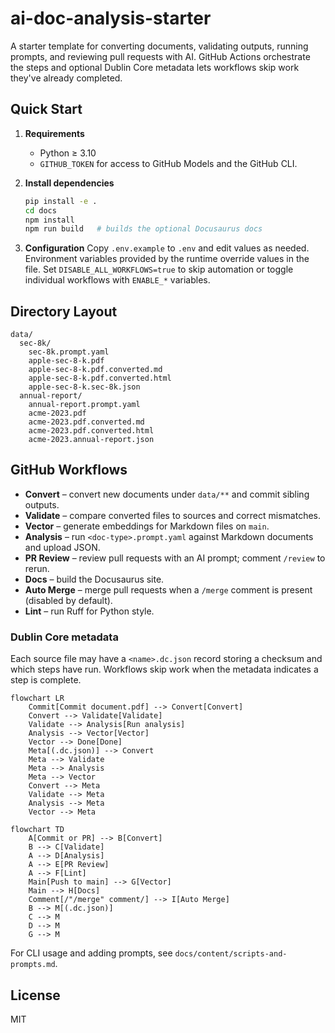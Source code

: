 # ai-doc-analysis-starter

A starter template for converting documents, validating outputs, running prompts, and reviewing pull requests with AI. GitHub Actions orchestrate the steps and optional Dublin Core metadata lets workflows skip work they've already completed.

## Quick Start

1. **Requirements**
   - Python ≥ 3.10
   - `GITHUB_TOKEN` for access to GitHub Models and the GitHub CLI.

2. **Install dependencies**
   ```bash
   pip install -e .
   cd docs
   npm install
   npm run build   # builds the optional Docusaurus docs
   ```

3. **Configuration**
   Copy `.env.example` to `.env` and edit values as needed. Environment variables provided by the runtime override values in the file. Set `DISABLE_ALL_WORKFLOWS=true` to skip automation or toggle individual workflows with `ENABLE_*` variables.

## Directory Layout

```
data/
  sec-8k/
    sec-8k.prompt.yaml
    apple-sec-8-k.pdf
    apple-sec-8-k.pdf.converted.md
    apple-sec-8-k.pdf.converted.html
    apple-sec-8-k.sec-8k.json
  annual-report/
    annual-report.prompt.yaml
    acme-2023.pdf
    acme-2023.pdf.converted.md
    acme-2023.pdf.converted.html
    acme-2023.annual-report.json
```

## GitHub Workflows

- **Convert** – convert new documents under `data/**` and commit sibling outputs.
- **Validate** – compare converted files to sources and correct mismatches.
- **Vector** – generate embeddings for Markdown files on `main`.
- **Analysis** – run `<doc-type>.prompt.yaml` against Markdown documents and upload JSON.
- **PR Review** – review pull requests with an AI prompt; comment `/review` to rerun.
- **Docs** – build the Docusaurus site.
- **Auto Merge** – merge pull requests when a `/merge` comment is present (disabled by default).
- **Lint** – run Ruff for Python style.

### Dublin Core metadata

Each source file may have a `<name>.dc.json` record storing a checksum and which steps have run. Workflows skip work when the metadata indicates a step is complete.

```mermaid
flowchart LR
    Commit[Commit document.pdf] --> Convert[Convert]
    Convert --> Validate[Validate]
    Validate --> Analysis[Run analysis]
    Analysis --> Vector[Vector]
    Vector --> Done[Done]
    Meta[(.dc.json)] --> Convert
    Meta --> Validate
    Meta --> Analysis
    Meta --> Vector
    Convert --> Meta
    Validate --> Meta
    Analysis --> Meta
    Vector --> Meta
```

```mermaid
flowchart TD
    A[Commit or PR] --> B[Convert]
    B --> C[Validate]
    A --> D[Analysis]
    A --> E[PR Review]
    A --> F[Lint]
    Main[Push to main] --> G[Vector]
    Main --> H[Docs]
    Comment[/"/merge" comment/] --> I[Auto Merge]
    B --> M[(.dc.json)]
    C --> M
    D --> M
    G --> M
```

For CLI usage and adding prompts, see `docs/content/scripts-and-prompts.md`.

## License

MIT
